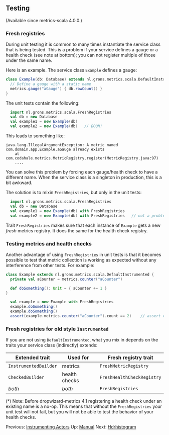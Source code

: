 ## Testing

(Available since metrics-scala 4.0.0.)

### Fresh registries

During unit testing it is common to many times instantiate the service class that is being tested. This is a problem
if your service defines a gauge or a health check (see note at bottom); you can not register multiple of those under
the same name.

Here is an example. The service class `Example` defines a gauge:

```scala
class Example(db: Database) extends nl.grons.metrics.scala.DefaultInstrumented {
  // Define a gauge with a static name
  metrics.gauge("aGauge") { db.rowCount() }
}
```

The unit tests contain the following:

```scala
  import nl.grons.metrics.scala.FreshRegistries
  val db = new Database
  val example1 = new Example(db)
  val example2 = new Example(db)   // BOOM!
```

This leads to something like:

```
java.lang.IllegalArgumentException: A metric named com.domain.app.Example.aGauge already exists
	at com.codahale.metrics.MetricRegistry.register(MetricRegistry.java:97)
	....
```

You can solve this problem by forcing each gauge/health check to have a different name. When the service class is
a singleton in production, this is a bit awkward.

The solution is to mixin `FreshRegistries`, but only in the unit tests:

```scala
  import nl.grons.metrics.scala.FreshRegistries
  val db = new Database
  val example1 = new Example(db) with FreshRegistries
  val example2 = new Example(db) with FreshRegistries   // not a problem because a different metrics registry is used
```

Trait `FreshRegistries` makes sure that each instance of `Example` gets a new *fresh* metrics registry. It does the
same for the health check registry.

### Testing metrics and health checks

Another advantage of using `FreshRegistries` in unit tests is that it becomes possible to test that metric collection
is working as expected without any interference from other tests. For example:

```scala
class Example extends nl.grons.metrics.scala.DefaultInstrumented {
  private val aCounter = metrics.counter("aCounter")

  def doSomething(): Unit = { aCounter += 1 } 
}
```

```scala
  val example = new Example with FreshRegistries
  example.doSomething()
  example.doSomething()
  assert(example.metrics.counter("aCounter").count == 2)    // assert counter was updated correctly
```

### Fresh registries for old style `Instrumented`

If you are not using `DefaultInstrumented`, what you mix in depends on the traits your service class (indirectly)
extends:

Extended trait        | Used for      | Fresh registry trait
--------------------- | ------------- | -----------------------------
`InstrumentedBuilder` | metrics       | `FreshMetricRegistry`
`CheckedBuilder`      | health checks | `FreshHealthCheckRegistry`
*both*                | *both*        | `FreshRegistries`


(*) Note: Before dropwizard-metrics 4.1 registering a health check under an existing name is a no-op. This means that
without the `FreshRegistries` your unit test will not fail, but you will not be able to test the behavior of your
health checks.


Previous: [Instrumenting Actors](Actors.md) Up: [Manual](Manual.md) Next: [Hdrhistogram](Hdrhistogram.md)
